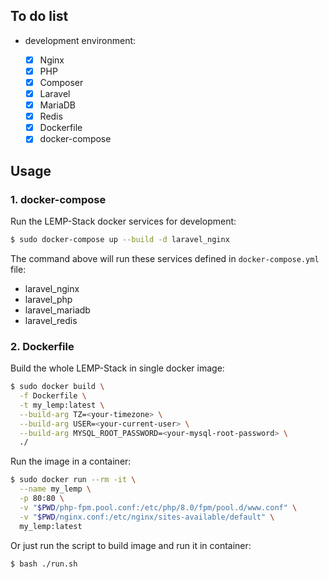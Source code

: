 ## To do list

- development environment:

    - [x] Nginx
    - [x] PHP
    - [x] Composer
    - [x] Laravel
    - [x] MariaDB
    - [x] Redis
    - [x] Dockerfile
    - [x] docker-compose

## Usage

### 1. docker-compose

Run the LEMP-Stack docker services for development:

```bash
$ sudo docker-compose up --build -d laravel_nginx
```

The command above will run these services defined in `docker-compose.yml` file:

- laravel_nginx
- laravel_php
- laravel_mariadb
- laravel_redis

### 2. Dockerfile

Build the whole LEMP-Stack in single docker image:

```bash
$ sudo docker build \
  -f Dockerfile \
  -t my_lemp:latest \
  --build-arg TZ=<your-timezone> \
  --build-arg USER=<your-current-user> \
  --build-arg MYSQL_ROOT_PASSWORD=<your-mysql-root-password> \
  ./
```

Run the image in a container:

```bash
$ sudo docker run --rm -it \
  --name my_lemp \
  -p 80:80 \
  -v "$PWD/php-fpm.pool.conf:/etc/php/8.0/fpm/pool.d/www.conf" \
  -v "$PWD/nginx.conf:/etc/nginx/sites-available/default" \
  my_lemp:latest
```

Or just run the script to build image and run it in container:

```bash
$ bash ./run.sh
```
